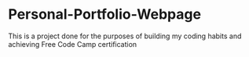 # Personal-Portfolio-Webpage
This is a project done for the purposes of building my coding habits and achieving Free Code Camp certification
